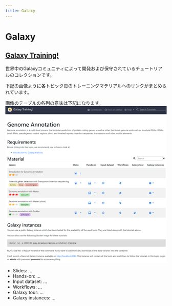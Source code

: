 ```yaml
---
title: Galaxy
---
```


# Galaxy

## [Galaxy Training!](https://training.galaxyproject.org/training-material/)

世界中のGalaxyコミュニティによって開発および保守されているチュートリアルのコレクションです。

下記の画像ように各トピック毎のトレーニングマテリアルへのリンクがまとめられています。

画像のテーブルの各列の意味は下記になります。
![galaxytable](galaxy.png)

- Slides: ...
- Hands-on: ...
- Input dataset: ...
- Workflows: ...
- Galaxy tour: ...
- Galaxy instances: ...
